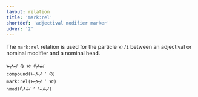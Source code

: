 ```yaml
---
layout: relation
title: 'mark:rel'
shortdef: 'adjectival modifier marker'
udver: '2'
---
```


The `mark:rel` relation is used for the particle `ᡞ᠋` /`i` between an adjectival or nominal modifier and a nominal head.

~~~sdparse
ᠠᡞᠰᡞᠨ ᡤᡠ ᡞ ᡤᡞᠰᡠᠨ
compound(ᠠᡞᠰᡞᠨ︐ ᡤᡠ)
mark:rel(ᠠᡞᠰᡞᠨ︐ ᡞ᠋)
nmod(ᡤᡞᠰᡠᠨ︐ ᠠᡞᠰᡞᠨ)
~~~
<!-- Interlanguage links updated Po lis 14 15:35:30 CET 2022 -->
